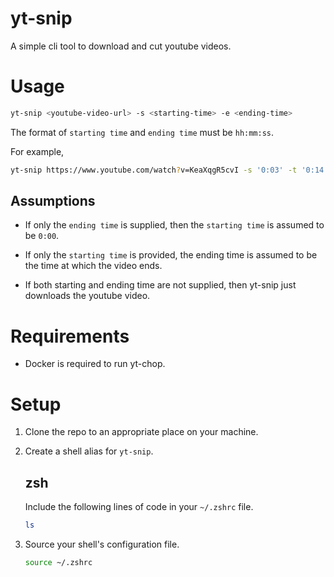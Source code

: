 # yt-snip

A simple cli tool to download and cut youtube videos.

# Usage

```bash
yt-snip <youtube-video-url> -s <starting-time> -e <ending-time>
```

The format of `starting time` and `ending time` must be
`hh:mm:ss`.

For example,

```bash
yt-snip https://www.youtube.com/watch?v=KeaXqgR5cvI -s '0:03' -t '0:14'
```

## Assumptions

- If only the `ending time` is supplied, then the
  `starting time` is assumed to be `0:00`.

- If only the `starting time` is provided, the ending time
  is assumed to be the time at which the video ends.

- If both starting and ending time are not supplied, then
  yt-snip just downloads the youtube video.

# Requirements

- Docker is required to run yt-chop.

# Setup

1. Clone the repo to an appropriate place on your machine.

2. Create a shell alias for `yt-snip`.

   ## zsh

   Include the following lines of code in your `~/.zshrc`
   file.

   ```bash
   ls
   ```

3. Source your shell's configuration file.

   ```bash
   source ~/.zshrc
   ```
